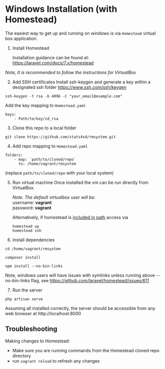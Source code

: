 # Windows Installation (with Homestead)

The easiest way to get up and running on windows is via `Homestead` virtual box application.

1. Install Homestead

    Installation guidance can be found at:
    https://laravel.com/docs/7.x/homestead

_Note, It is recommended to follow the instructions for VirtualBox_

2. Add SSH certificates
   Install ssh-keygen and generate a key within a designated ssh folder
   https://www.ssh.com/ssh/keygen

```
ssh-keygen -t rsa -b 4096 -C "your_email@example.com"
```

Add the key mapping to `Homestead.yaml`

```
keys:
    - Path/to/key/id_rsa
```

3. Clone this repo to a local folder

```
git clone https://github.com/stats4sd/rmsystem.git
```

4. Add repo mapping to `Homestead.yaml`

```
folders:
    - map: `path/to/cloned/repo`
      to: /home/vagrant/rmsystem
```

(replace `path/to/cloned/repo` with your local system)

5. Run virtual machine
   Once installed the vm can be run directly from VirtualBox.

    _Note. The default virtualbox user will be:_  
     username: **vagrant**  
     password: **vagrant**

    Alternatively, if homestead is [included in path](https://laravel.com/docs/7.x/homestead#accessing-homestead-globally) access via

    ```
    homestead up
    homestead ssh
    ```

6. Install dependencies

```
cd /home/vagrant/rmsystem
```

```
composer install
```

```
npm install --no-bin-links
```

Note, windows users will have issues with symlinks unless running above --no-bin-links flag, see https://github.com/laravel/homestead/issues/611

7. Run the server

```
php artisan serve
```

Assuming all installed correctly, the server should be accessible from any web browser at http://localhost:8000

## Troubleshooting

Making changes to Homestead:

-   Make sure you are running commands from the Homestead cloned repo directory
-   run `vagrant reload` to refresh any changes
